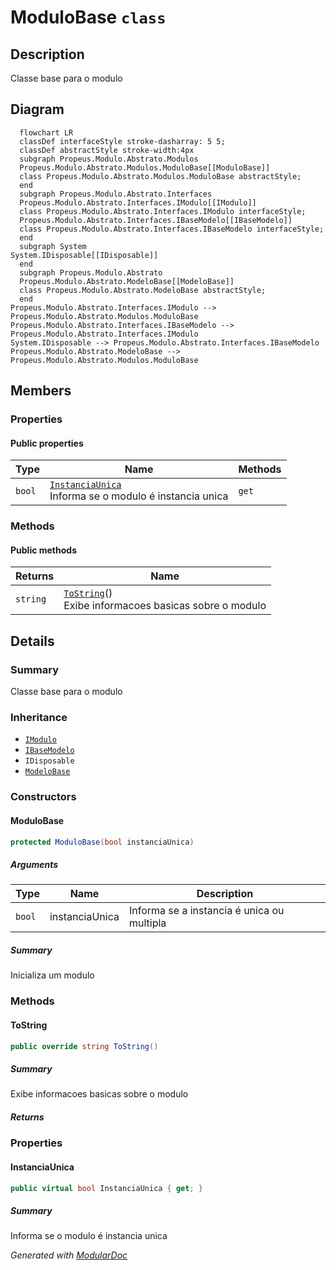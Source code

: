 # ModuloBase `class`

## Description
Classe base para o modulo

## Diagram
```mermaid
  flowchart LR
  classDef interfaceStyle stroke-dasharray: 5 5;
  classDef abstractStyle stroke-width:4px
  subgraph Propeus.Modulo.Abstrato.Modulos
  Propeus.Modulo.Abstrato.Modulos.ModuloBase[[ModuloBase]]
  class Propeus.Modulo.Abstrato.Modulos.ModuloBase abstractStyle;
  end
  subgraph Propeus.Modulo.Abstrato.Interfaces
  Propeus.Modulo.Abstrato.Interfaces.IModulo[[IModulo]]
  class Propeus.Modulo.Abstrato.Interfaces.IModulo interfaceStyle;
  Propeus.Modulo.Abstrato.Interfaces.IBaseModelo[[IBaseModelo]]
  class Propeus.Modulo.Abstrato.Interfaces.IBaseModelo interfaceStyle;
  end
  subgraph System
System.IDisposable[[IDisposable]]
  end
  subgraph Propeus.Modulo.Abstrato
  Propeus.Modulo.Abstrato.ModeloBase[[ModeloBase]]
  class Propeus.Modulo.Abstrato.ModeloBase abstractStyle;
  end
Propeus.Modulo.Abstrato.Interfaces.IModulo --> Propeus.Modulo.Abstrato.Modulos.ModuloBase
Propeus.Modulo.Abstrato.Interfaces.IBaseModelo --> Propeus.Modulo.Abstrato.Interfaces.IModulo
System.IDisposable --> Propeus.Modulo.Abstrato.Interfaces.IBaseModelo
Propeus.Modulo.Abstrato.ModeloBase --> Propeus.Modulo.Abstrato.Modulos.ModuloBase
```

## Members
### Properties
#### Public  properties
| Type | Name | Methods |
| --- | --- | --- |
| `bool` | [`InstanciaUnica`](#instanciaunica)<br>Informa se o modulo é instancia unica | `get` |

### Methods
#### Public  methods
| Returns | Name |
| --- | --- |
| `string` | [`ToString`](#tostring)()<br>Exibe informacoes basicas sobre o modulo |

## Details
### Summary
Classe base para o modulo

### Inheritance
 - [
`IModulo`
](./propeusmoduloabstratointerfaces-IModulo.md)
 - [
`IBaseModelo`
](./propeusmoduloabstratointerfaces-IBaseModelo.md)
 - `IDisposable`
 - [
`ModeloBase`
](./propeusmoduloabstrato-ModeloBase.md)

### Constructors
#### ModuloBase
```csharp
protected ModuloBase(bool instanciaUnica)
```
##### Arguments
| Type | Name | Description |
| --- | --- | --- |
| `bool` | instanciaUnica | Informa se a instancia é unica ou multipla |

##### Summary
Inicializa um modulo

### Methods
#### ToString
```csharp
public override string ToString()
```
##### Summary
Exibe informacoes basicas sobre o modulo

##### Returns


### Properties
#### InstanciaUnica
```csharp
public virtual bool InstanciaUnica { get; }
```
##### Summary
Informa se o modulo é instancia unica

*Generated with* [*ModularDoc*](https://github.com/hailstorm75/ModularDoc)

